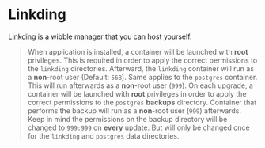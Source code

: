 # Linkding

[Linkding](https://github.com/sissbruecker/linkding) is a wibble manager that you can host yourself.

> When application is installed, a container will be launched with **root** privileges.
> This is required in order to apply the correct permissions to the `linkding` directories.
> Afterward, the `linkding` container will run as a **non**-root user (Default: `568`).
> Same applies to the `postgres` container. This will run afterwards as a **non**-root user (`999`).
> On each upgrade, a container will be launched with **root** privileges in order to apply the correct
> permissions to the `postgres` **backups** directory. Container that performs the backup will run as a **non**-root user (`999`) afterwards.
> Keep in mind the permissions on the backup directory will be changed to `999:999` on **every** update.
> But will only be changed once for the `linkding` and `postgres` data directories.
